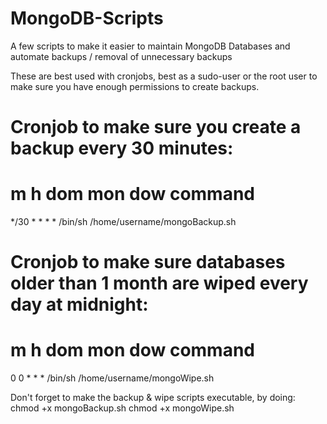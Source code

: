 # MongoDB-Scripts
A few scripts to make it easier to maintain MongoDB Databases and automate backups / removal of unnecessary backups

These are best used with cronjobs, best as a sudo-user or the root user to make sure you have enough permissions to create backups.

# Cronjob to make sure you create a backup every 30 minutes:
# m h  dom mon dow   command
*/30 *  * * * /bin/sh /home/username/mongoBackup.sh

# Cronjob to make sure databases older than 1 month are wiped every day at midnight:
# m h  dom mon dow   command
0 0  * * * /bin/sh /home/username/mongoWipe.sh

Don't forget to make the backup & wipe scripts executable, by doing:
chmod +x mongoBackup.sh
chmod +x mongoWipe.sh
